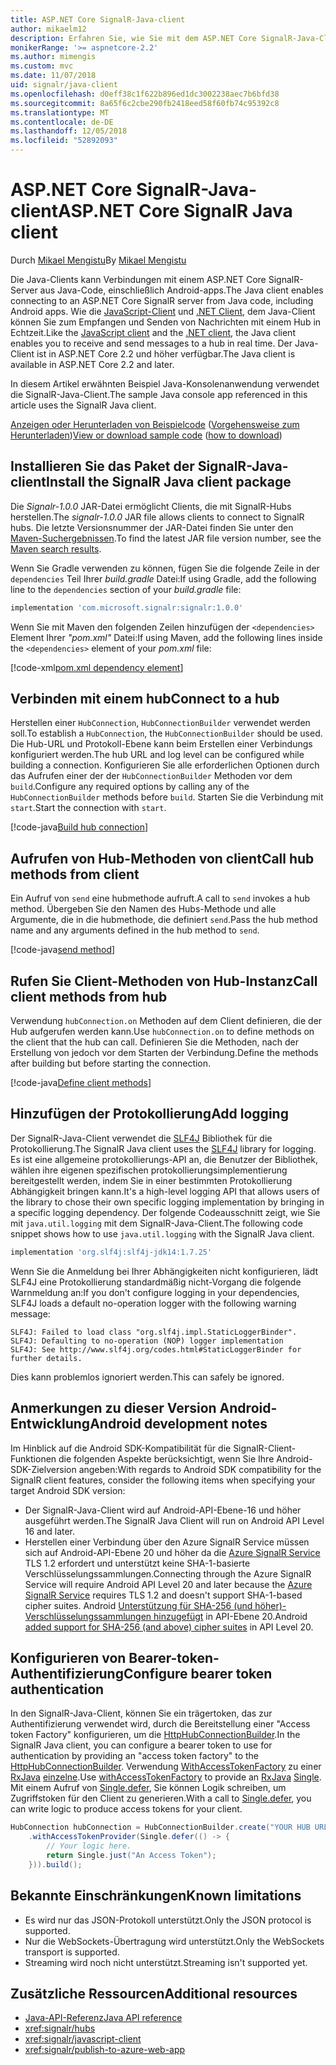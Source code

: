 ```yaml
---
title: ASP.NET Core SignalR-Java-client
author: mikaelm12
description: Erfahren Sie, wie Sie mit dem ASP.NET Core SignalR-Java-Client.
monikerRange: '>= aspnetcore-2.2'
ms.author: mimengis
ms.custom: mvc
ms.date: 11/07/2018
uid: signalr/java-client
ms.openlocfilehash: d0eff38c1f622b896ed1dc3002238aec7b6bfd38
ms.sourcegitcommit: 8a65f6c2cbe290fb2418eed58f60fb74c95392c8
ms.translationtype: MT
ms.contentlocale: de-DE
ms.lasthandoff: 12/05/2018
ms.locfileid: "52892093"
---
```

# <a name="aspnet-core-signalr-java-client"></a><span data-ttu-id="c1868-103">ASP.NET Core SignalR-Java-client</span><span class="sxs-lookup"><span data-stu-id="c1868-103">ASP.NET Core SignalR Java client</span></span>

<span data-ttu-id="c1868-104">Durch [Mikael Mengistu](https://twitter.com/MikaelM_12)</span><span class="sxs-lookup"><span data-stu-id="c1868-104">By [Mikael Mengistu](https://twitter.com/MikaelM_12)</span></span>

<span data-ttu-id="c1868-105">Die Java-Clients kann Verbindungen mit einem ASP.NET Core SignalR-Server aus Java-Code, einschließlich Android-apps.</span><span class="sxs-lookup"><span data-stu-id="c1868-105">The Java client enables connecting to an ASP.NET Core SignalR server from Java code, including Android apps.</span></span> <span data-ttu-id="c1868-106">Wie die [JavaScript-Client](xref:signalr/javascript-client) und [.NET Client](xref:signalr/dotnet-client), dem Java-Client können Sie zum Empfangen und Senden von Nachrichten mit einem Hub in Echtzeit.</span><span class="sxs-lookup"><span data-stu-id="c1868-106">Like the [JavaScript client](xref:signalr/javascript-client) and the [.NET client](xref:signalr/dotnet-client), the Java client enables you to receive and send messages to a hub in real time.</span></span> <span data-ttu-id="c1868-107">Der Java-Client ist in ASP.NET Core 2.2 und höher verfügbar.</span><span class="sxs-lookup"><span data-stu-id="c1868-107">The Java client is available in ASP.NET Core 2.2 and later.</span></span>

<span data-ttu-id="c1868-108">In diesem Artikel erwähnten Beispiel Java-Konsolenanwendung verwendet die SignalR-Java-Client.</span><span class="sxs-lookup"><span data-stu-id="c1868-108">The sample Java console app referenced in this article uses the SignalR Java client.</span></span>

<span data-ttu-id="c1868-109">[Anzeigen oder Herunterladen von Beispielcode](https://github.com/aspnet/Docs/tree/master/aspnetcore/signalr/java-client/sample) ([Vorgehensweise zum Herunterladen](xref:index#how-to-download-a-sample))</span><span class="sxs-lookup"><span data-stu-id="c1868-109">[View or download sample code](https://github.com/aspnet/Docs/tree/master/aspnetcore/signalr/java-client/sample) ([how to download](xref:index#how-to-download-a-sample))</span></span>

## <a name="install-the-signalr-java-client-package"></a><span data-ttu-id="c1868-110">Installieren Sie das Paket der SignalR-Java-client</span><span class="sxs-lookup"><span data-stu-id="c1868-110">Install the SignalR Java client package</span></span>

<span data-ttu-id="c1868-111">Die *Signalr-1.0.0* JAR-Datei ermöglicht Clients, die mit SignalR-Hubs herstellen.</span><span class="sxs-lookup"><span data-stu-id="c1868-111">The *signalr-1.0.0* JAR file allows clients to connect to SignalR hubs.</span></span> <span data-ttu-id="c1868-112">Die letzte Versionsnummer der JAR-Datei finden Sie unter den [Maven-Suchergebnissen](https://search.maven.org/search?q=g:com.microsoft.signalr%20AND%20a:signalr).</span><span class="sxs-lookup"><span data-stu-id="c1868-112">To find the latest JAR file version number, see the [Maven search results](https://search.maven.org/search?q=g:com.microsoft.signalr%20AND%20a:signalr).</span></span>

<span data-ttu-id="c1868-113">Wenn Sie Gradle verwenden zu können, fügen Sie die folgende Zeile in der `dependencies` Teil Ihrer *build.gradle* Datei:</span><span class="sxs-lookup"><span data-stu-id="c1868-113">If using Gradle, add the following line to the `dependencies` section of your *build.gradle* file:</span></span>

```gradle
implementation 'com.microsoft.signalr:signalr:1.0.0'
```

<span data-ttu-id="c1868-114">Wenn Sie mit Maven den folgenden Zeilen hinzufügen der `<dependencies>` Element Ihrer *"pom.xml"* Datei:</span><span class="sxs-lookup"><span data-stu-id="c1868-114">If using Maven, add the following lines inside the `<dependencies>` element of your *pom.xml* file:</span></span>

[!code-xml[pom.xml dependency element](java-client/sample/pom.xml?name=snippet_dependencyElement)]

## <a name="connect-to-a-hub"></a><span data-ttu-id="c1868-115">Verbinden mit einem hub</span><span class="sxs-lookup"><span data-stu-id="c1868-115">Connect to a hub</span></span>

<span data-ttu-id="c1868-116">Herstellen einer `HubConnection`, `HubConnectionBuilder` verwendet werden soll.</span><span class="sxs-lookup"><span data-stu-id="c1868-116">To establish a `HubConnection`, the `HubConnectionBuilder` should be used.</span></span> <span data-ttu-id="c1868-117">Die Hub-URL und Protokoll-Ebene kann beim Erstellen einer Verbindungs konfiguriert werden.</span><span class="sxs-lookup"><span data-stu-id="c1868-117">The hub URL and log level can be configured while building a connection.</span></span> <span data-ttu-id="c1868-118">Konfigurieren Sie alle erforderlichen Optionen durch das Aufrufen einer der der `HubConnectionBuilder` Methoden vor dem `build`.</span><span class="sxs-lookup"><span data-stu-id="c1868-118">Configure any required options by calling any of the `HubConnectionBuilder` methods before `build`.</span></span> <span data-ttu-id="c1868-119">Starten Sie die Verbindung mit `start`.</span><span class="sxs-lookup"><span data-stu-id="c1868-119">Start the connection with `start`.</span></span>

[!code-java[Build hub connection](java-client/sample/src/main/java/Chat.java?range=16-17)]

## <a name="call-hub-methods-from-client"></a><span data-ttu-id="c1868-120">Aufrufen von Hub-Methoden von client</span><span class="sxs-lookup"><span data-stu-id="c1868-120">Call hub methods from client</span></span>

<span data-ttu-id="c1868-121">Ein Aufruf von `send` eine hubmethode aufruft.</span><span class="sxs-lookup"><span data-stu-id="c1868-121">A call to `send` invokes a hub method.</span></span> <span data-ttu-id="c1868-122">Übergeben Sie den Namen des Hubs-Methode und alle Argumente, die in die hubmethode, die definiert `send`.</span><span class="sxs-lookup"><span data-stu-id="c1868-122">Pass the hub method name and any arguments defined in the hub method to `send`.</span></span>

[!code-java[send method](java-client/sample/src/main/java/Chat.java?range=28)]

## <a name="call-client-methods-from-hub"></a><span data-ttu-id="c1868-123">Rufen Sie Client-Methoden von Hub-Instanz</span><span class="sxs-lookup"><span data-stu-id="c1868-123">Call client methods from hub</span></span>

<span data-ttu-id="c1868-124">Verwendung `hubConnection.on` Methoden auf dem Client definieren, die der Hub aufgerufen werden kann.</span><span class="sxs-lookup"><span data-stu-id="c1868-124">Use `hubConnection.on` to define methods on the client that the hub can call.</span></span> <span data-ttu-id="c1868-125">Definieren Sie die Methoden, nach der Erstellung von jedoch vor dem Starten der Verbindung.</span><span class="sxs-lookup"><span data-stu-id="c1868-125">Define the methods after building but before starting the connection.</span></span>

[!code-java[Define client methods](java-client/sample/src/main/java/Chat.java?range=19-21)]

## <a name="add-logging"></a><span data-ttu-id="c1868-126">Hinzufügen der Protokollierung</span><span class="sxs-lookup"><span data-stu-id="c1868-126">Add logging</span></span>

<span data-ttu-id="c1868-127">Der SignalR-Java-Client verwendet die [SLF4J](https://www.slf4j.org/) Bibliothek für die Protokollierung.</span><span class="sxs-lookup"><span data-stu-id="c1868-127">The SignalR Java client uses the [SLF4J](https://www.slf4j.org/) library for logging.</span></span> <span data-ttu-id="c1868-128">Es ist eine allgemeine protokollierungs-API an, die Benutzer der Bibliothek, wählen ihre eigenen spezifischen protokollierungsimplementierung bereitgestellt werden, indem Sie in einer bestimmten Protokollierung Abhängigkeit bringen kann.</span><span class="sxs-lookup"><span data-stu-id="c1868-128">It's a high-level logging API that allows users of the library to chose their own specific logging implementation by bringing in a specific logging dependency.</span></span> <span data-ttu-id="c1868-129">Der folgende Codeausschnitt zeigt, wie Sie mit `java.util.logging` mit dem SignalR-Java-Client.</span><span class="sxs-lookup"><span data-stu-id="c1868-129">The following code snippet shows how to use `java.util.logging` with the SignalR Java client.</span></span>

```gradle
implementation 'org.slf4j:slf4j-jdk14:1.7.25'
```

<span data-ttu-id="c1868-130">Wenn Sie die Anmeldung bei Ihrer Abhängigkeiten nicht konfigurieren, lädt SLF4J eine Protokollierung standardmäßig nicht-Vorgang die folgende Warnmeldung an:</span><span class="sxs-lookup"><span data-stu-id="c1868-130">If you don't configure logging in your dependencies, SLF4J loads a default no-operation logger with the following warning message:</span></span>

```
SLF4J: Failed to load class "org.slf4j.impl.StaticLoggerBinder".
SLF4J: Defaulting to no-operation (NOP) logger implementation
SLF4J: See http://www.slf4j.org/codes.html#StaticLoggerBinder for further details.
```

<span data-ttu-id="c1868-131">Dies kann problemlos ignoriert werden.</span><span class="sxs-lookup"><span data-stu-id="c1868-131">This can safely be ignored.</span></span>

## <a name="android-development-notes"></a><span data-ttu-id="c1868-132">Anmerkungen zu dieser Version Android-Entwicklung</span><span class="sxs-lookup"><span data-stu-id="c1868-132">Android development notes</span></span>

<span data-ttu-id="c1868-133">Im Hinblick auf die Android SDK-Kompatibilität für die SignalR-Client-Funktionen die folgenden Aspekte berücksichtigt, wenn Sie Ihre Android-SDK-Zielversion angeben:</span><span class="sxs-lookup"><span data-stu-id="c1868-133">With regards to Android SDK compatibility for the SignalR client features, consider the following items when specifying your target Android SDK version:</span></span>

* <span data-ttu-id="c1868-134">Der SignalR-Java-Client wird auf Android-API-Ebene-16 und höher ausgeführt werden.</span><span class="sxs-lookup"><span data-stu-id="c1868-134">The SignalR Java Client will run on Android API Level 16 and later.</span></span>
* <span data-ttu-id="c1868-135">Herstellen einer Verbindung über den Azure SignalR Service müssen sich auf Android-API-Ebene 20 und höher da die [Azure SignalR Service](/azure/azure-signalr/signalr-overview) TLS 1.2 erfordert und unterstützt keine SHA-1-basierte Verschlüsselungssammlungen.</span><span class="sxs-lookup"><span data-stu-id="c1868-135">Connecting through the Azure SignalR Service will require Android API Level 20 and later because the [Azure SignalR Service](/azure/azure-signalr/signalr-overview) requires TLS 1.2 and doesn't support SHA-1-based cipher suites.</span></span> <span data-ttu-id="c1868-136">Android [Unterstützung für SHA-256 (und höher)-Verschlüsselungssammlungen hinzugefügt](https://developer.android.com/reference/javax/net/ssl/SSLSocket) in API-Ebene 20.</span><span class="sxs-lookup"><span data-stu-id="c1868-136">Android [added support for SHA-256 (and above) cipher suites](https://developer.android.com/reference/javax/net/ssl/SSLSocket) in API Level 20.</span></span>

## <a name="configure-bearer-token-authentication"></a><span data-ttu-id="c1868-137">Konfigurieren von Bearer-token-Authentifizierung</span><span class="sxs-lookup"><span data-stu-id="c1868-137">Configure bearer token authentication</span></span>

<span data-ttu-id="c1868-138">In den SignalR-Java-Client, können Sie ein trägertoken, das zur Authentifizierung verwendet wird, durch die Bereitstellung einer "Access token Factory" konfigurieren, um die [HttpHubConnectionBuilder](/java/api/com.microsoft.signalr._http_hub_connection_builder?view=aspnet-signalr-java).</span><span class="sxs-lookup"><span data-stu-id="c1868-138">In the SignalR Java client, you can configure a bearer token to use for authentication by providing an "access token factory" to the [HttpHubConnectionBuilder](/java/api/com.microsoft.signalr._http_hub_connection_builder?view=aspnet-signalr-java).</span></span> <span data-ttu-id="c1868-139">Verwendung [WithAccessTokenFactory](/java/api/com.microsoft.signalr._http_hub_connection_builder.withaccesstokenprovider?view=aspnet-signalr-java#com_microsoft_signalr__http_hub_connection_builder_withAccessTokenProvider_Single_String__) zu einer [RxJava](https://github.com/ReactiveX/RxJava) [einzelne<String>](http://reactivex.io/documentation/single.html).</span><span class="sxs-lookup"><span data-stu-id="c1868-139">Use [withAccessTokenFactory](/java/api/com.microsoft.signalr._http_hub_connection_builder.withaccesstokenprovider?view=aspnet-signalr-java#com_microsoft_signalr__http_hub_connection_builder_withAccessTokenProvider_Single_String__) to provide an [RxJava](https://github.com/ReactiveX/RxJava) [Single<String>](http://reactivex.io/documentation/single.html).</span></span> <span data-ttu-id="c1868-140">Mit einem Aufruf von [Single.defer](http://reactivex.io/RxJava/javadoc/io/reactivex/Single.html#defer-java.util.concurrent.Callable-), Sie können Logik schreiben, um Zugriffstoken für den Client zu generieren.</span><span class="sxs-lookup"><span data-stu-id="c1868-140">With a call to [Single.defer](http://reactivex.io/RxJava/javadoc/io/reactivex/Single.html#defer-java.util.concurrent.Callable-), you can write logic to produce access tokens for your client.</span></span>

```java
HubConnection hubConnection = HubConnectionBuilder.create("YOUR HUB URL HERE")
    .withAccessTokenProvider(Single.defer(() -> {
        // Your logic here.
        return Single.just("An Access Token");
    })).build();
```

## <a name="known-limitations"></a><span data-ttu-id="c1868-141">Bekannte Einschränkungen</span><span class="sxs-lookup"><span data-stu-id="c1868-141">Known limitations</span></span>

* <span data-ttu-id="c1868-142">Es wird nur das JSON-Protokoll unterstützt.</span><span class="sxs-lookup"><span data-stu-id="c1868-142">Only the JSON protocol is supported.</span></span>
* <span data-ttu-id="c1868-143">Nur die WebSockets-Übertragung wird unterstützt.</span><span class="sxs-lookup"><span data-stu-id="c1868-143">Only the WebSockets transport is supported.</span></span>
* <span data-ttu-id="c1868-144">Streaming wird noch nicht unterstützt.</span><span class="sxs-lookup"><span data-stu-id="c1868-144">Streaming isn't supported yet.</span></span>

## <a name="additional-resources"></a><span data-ttu-id="c1868-145">Zusätzliche Ressourcen</span><span class="sxs-lookup"><span data-stu-id="c1868-145">Additional resources</span></span>

* [<span data-ttu-id="c1868-146">Java-API-Referenz</span><span class="sxs-lookup"><span data-stu-id="c1868-146">Java API reference</span></span>](/java/api/com.microsoft.signalr?view=aspnet-signalr-java)
* <xref:signalr/hubs>
* <xref:signalr/javascript-client>
* <xref:signalr/publish-to-azure-web-app>
